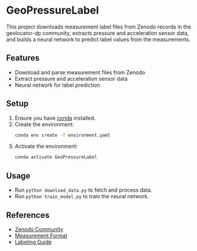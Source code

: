 # GeoPressureLabel

This project downloads measurement label files from Zenodo records in the geolocator-dp community, extracts pressure and acceleration sensor data, and builds a neural network to predict label values from the measurements.

## Features

- Download and parse measurement files from Zenodo
- Extract pressure and acceleration sensor data
- Neural network for label prediction

## Setup

1. Ensure you have [conda](https://docs.conda.io/en/latest/) installed.
2. Create the environment:
	```sh
	conda env create -f environment.yaml
	```
3. Activate the environment:
	```sh
	conda activate GeoPressureLabel
	```

## Usage

- Run `python download_data.py` to fetch and process data.
- Run `python train_model.py` to train the neural network.

## References

- [Zenodo Community](https://zenodo.org/communities/geolocator-dp/records)
- [Measurement Format](https://raphaelnussbaumer.com/GeoLocator-DP/core/measurements/)
- [Labeling Guide](https://raphaelnussbaumer.com/GeoPressureManual/labelling-tracks.html)
